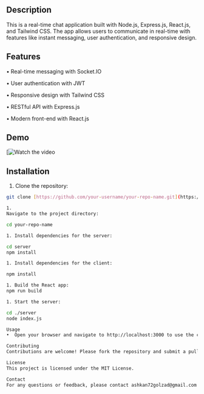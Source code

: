 ## Description
This is a real-time chat application built with Node.js, Express.js, React.js, and Tailwind CSS. The app allows users to communicate in real-time with features like instant messaging, user authentication, and responsive design.

## Features
•  Real-time messaging with Socket.IO

•  User authentication with JWT

•  Responsive design with Tailwind CSS

•  RESTful API with Express.js

•  Modern front-end with React.js


## Demo
[![Watch the video](https://www.youtube.com/embed/W1nsao5S9HI?si=mI07w7wUFYHqNEu-)

## Installation
1. Clone the repository:
```bash
git clone [https://github.com/your-username/your-repo-name.git](https://github.com/ashkangl/Real-time-chat-app.git)

1. 
Navigate to the project directory:

cd your-repo-name

1. Install dependencies for the server:

cd server
npm install

1. Install dependencies for the client:

npm install

1. Build the React app:
npm run build

1. Start the server:

cd ./server
node index.js

Usage
•  Open your browser and navigate to http://localhost:3000 to use the chat app.

Contributing
Contributions are welcome! Please fork the repository and submit a pull request.

License
This project is licensed under the MIT License.

Contact
For any questions or feedback, please contact ashkan72golzad@gmail.com
